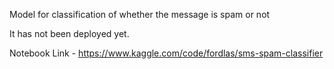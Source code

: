 Model for classification of whether the message is spam or not 

It has not been deployed yet.

Notebook Link - https://www.kaggle.com/code/fordlas/sms-spam-classifier
